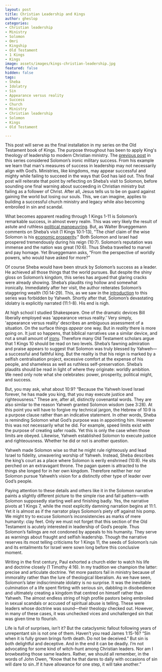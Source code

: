 ```yaml
---
layout: post
title: Christian Leadership and Kings
author: gheslop
categories:
- Christian leadership
- Ministry
- Solomon
- Omri
- Kingship
- Old Testament
- 1 Kings
- Kings
image: assets/images/kings-christian-leadership.jpg
featured: false
hidden: false
tags:
- Sheba
- Idolatry
- Sin
- Appearance versus reality
- Success
- Church
- Ministry
- Christian leadership
- Solomon
- Kings
- Old Testament

---
```

This post will serve as the final installation in my series on the Old Testament book of Kings. The purpose throughout has been to apply King's theology of leadership to modern Christian ministry. The [previous post](https://rekindle.co.za/content/2020-08-19-kings-and-christian-leadership "True Success In Christian Leadership") in this series considered Solomon’s ironic military success. From his example we learn that man's measures of success in leadership may not necessarily align with God’s. Ministries, like kingdoms, may appear successful and mighty while failing to succeed in the ways that God has laid out. This final post will reiterate that point by reflecting on Sheba’s visit to Solomon, before sounding one final warning about succeeding in Christian ministry but failing as a follower of Christ. After all, Jesus tells us to be on guard against gaining the world but losing our souls. This, we can imagine, applies to building a successful church ministry and legacy while also becoming embroiled in sin and scandal.

What becomes apparent reading through 1 Kings 1-11 is Solomon’s remarkable success, in almost every realm. This was very likely the result of astute and ruthless [political manoeuvring](https://rekindle.co.za/content/2019-11-28-kings-and-christian-leadership-church-politics "Surviving Church Politics"). But, as Walter Brueggemann comments on Sheba’s visit (1 Kings 10:1-13), "The chief claim of the wise Solomon is his [economic prosperity](https://rekindle.co.za/content/2020-04-29-kings-and-christian-leadership-subtitle "Leaders Are Servants Not Centres")." Both Solomon and Israel had prospered tremendously during his reign (10:7). Solomon’s reputation was immense and the nation was great (10:6). Thus Sheba travelled to marvel and pay homage. Yet Brueggemann asks, “From the perspective of worldly powers, who would have asked for more?”

Of course Sheba would have been struck by Solomon’s success as a leader. He achieved all those things that the world pursues. But despite the shiny gloss on Solomon’s kingdom, this series has argued that glaring cracks were already showing. Sheba’s plaudits ring hollow and somewhat ironically. Immediately after her visit, the author reiterates Solomon’s staggering wealth (10:14-29). This, as we saw in the [introduction](https://rekindle.co.za/content/2020-04-15-kings-and-christian-leadership-an-introduction "Kings, Christian Leaders, And Deuteronomy 17") to this series was forbidden by Yahweh. Shortly after that, Solomon’s devastating idolatry is explicitly narrated (11:1-8). His end is nigh.

At high school I studied Shakespeare. One of the dramatic devices Bill liberally employed was ‘appearance versus reality.’ Very simply, 'appearance versus reality’ describes an ambiguous assessment of a situation. On the surface things _appear_ one way. But in _reality_ there is more going on. It just so happens, that biblical narratives use a similar device, and not a small amount of [irony](https://rekindle.co.za/content/irony-abounding-to-the-chief-of-persia/ "Old Testament Irony"). Therefore many Old Testament scholars argue that 1 Kings 10 should be read on two levels. Sheba’s fawning admiration and praise appears to suggest that Solomon was truly blessed by Yahweh—a successful and faithful king. But the reality is that his reign is marked by a selfish centralisation project, excessive comfort at the expense of his people, and shameless as well as ruthless self-preservation. Sheba’s plaudits should be read in light of where they originate: worldly ambition. We need only note what she celebrates: power, prosperity, political might, and success.

But, you may ask, what about 10:9? “Because the Yahweh loved Israel forever, he has made you king, that you may execute justice and righteousness.” These are, after all, distinctly covenantal words. They are also similar to the reason Yahweh granted Solomon wisdom (see 3:28). At this point you will have to forgive my technical jargon, the Hebrew of 10:9 is a purpose clause rather than an indicative statement. In other words, Sheba is reminding Solomon what God’s purpose was in appointing him. However this was not necessarily what he did. For example, speed limits exist with the purpose of creating safer roads. Yet this is only the case when those limits are obeyed. Likewise, Yahweh established Solomon to execute justice and righteousness. Whether he did or not is another question.

Yahweh made Solomon wise so that he might rule righteously and lead Israel to fidelity, unwavering worship of Yahweh. Instead, Sheba describes the king’s court as a place where Solomon is eerily enshrined (10:8). He sits perched on an extravagant throne. The pagan queen is attracted to the things she longed for in her own kingdom. Therefore neither her nor Solomon pursue Yahweh’s vision for a distinctly other type of leader over God’s people.

Paying attention to these details and others like it in the Solomon narrative paints a slightly different picture to the simple rise and fall pattern—with Solomon supposedly starting well and finishing badly. Yes, the narrative pivots at 1 Kings 7, while the most explicitly damning narration begins at 11:1. Yet it is almost as if the narrator plays Solomon’s piety off against his pomp. We might try to excuse Solomon’s inconsistencies as marks of mere humanity: clay feet. Only we must not forget that this section of the Old Testament is acutely interested in leadership of God’s people. Thus Solomon’s failings are not condoned by appeals to his humanity. They serve as warnings about fraught and selfish leadership. Though the narrative reserves its most telling criticisms for 1 Kings 11, the seeds of Solomon’s ruin and its entailments for Israel were sown long before this conclusive moment.

Writing in the first century, Paul exhorted a church elder to watch his life and doctrine closely (1 Timothy 4:16). In my tradition we champion the latter: precise and articulate doctrine. Yet more pastors fail in ministry because of immorality rather than the lure of theological liberalism. As we have seen, Solomon’s later indiscriminate idolatry is no surprise. It was the inevitable culmination of a life spent flirting with serious sin, dabbling in disobedience and ultimately creating a kingdom that centred on himself rather than Yahweh. The almost endless string of high profile pastors being embroiled in sexual scandals or accused of spiritual abuse is telling. These were leaders whose doctrine was sound—their theology checked out. However, in many of these cases, it was unchecked vices and unchallenged sin that was given time to flourish.

Life is full of surprises, isn’t it? But the cataclysmic fallout following years of unrepentant sin is not one of them. Haven’t you read James 1:15-16? “Sin when it is fully grown brings forth death. Do not be deceived.” But sin is both delightful and deceptive. And in the end it can be deadly. I’m not advocating for some kind of witch-hunt among Christian leaders. Nor am I browbeating those same leaders. Rather, we should all remember, in the words of John Owen, “Know that he that dares to dally with occasions of sin will dare to sin..If it have allowance for one step, it will take another.”